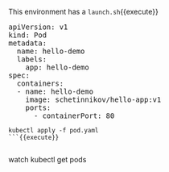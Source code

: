This environment has a `launch.sh`{{execute}}

<pre class="file" data-filename="./pod.yaml" data-target="replace">
apiVersion: v1
kind: Pod
metadata:
  name: hello-demo
  labels:
    app: hello-demo
spec:
  containers:
  - name: hello-demo
    image: schetinnikov/hello-app:v1
    ports:
      - containerPort: 80
</pre>

```
kubectl apply -f pod.yaml
```{{execute}}


```
watch kubectl get pods
```{{execute}}
